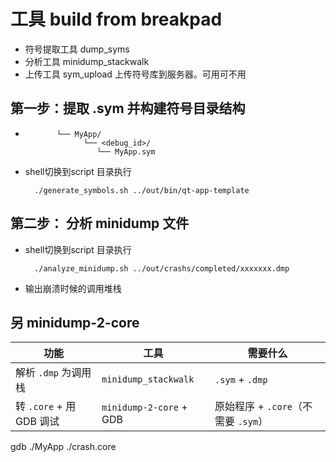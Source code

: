 # 工具 build from breakpad 
* 符号提取工具 dump_syms
* 分析工具 minidump_stackwalk
* 上传工具 sym_upload  上传符号库到服务器。可用可不用		

## 第一步：提取 .sym 并构建符号目录结构
* ``` symbols/
         └── MyApp/
               └── <debug_id>/
                  └── MyApp.sym

* shell切换到script 目录执行
  ```
    ./generate_symbols.sh ../out/bin/qt-app-template
  ```

## 第二步： 分析 minidump 文件
* shell切换到script 目录执行
  ``` 
    ./analyze_minidump.sh ../out/crashs/completed/xxxxxxx.dmp
  ``` 
* 输出崩溃时候的调用堆栈

## 另 minidump-2-core 
| 功能                   | 工具                      | 需要什么                       |
| -------------------- | ----------------------- | -------------------------- |
| 解析 `.dmp` 为调用栈       | `minidump_stackwalk`    | `.sym` + `.dmp`            |
| 转 `.core` + 用 GDB 调试 | `minidump-2-core` + GDB | 原始程序 + `.core`（不需要 `.sym`） |

gdb ./MyApp ./crash.core


